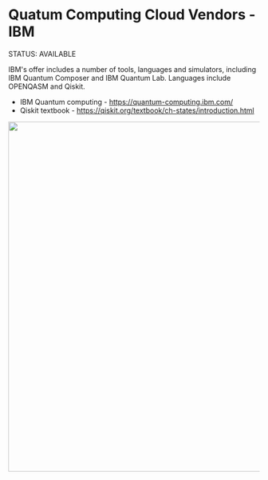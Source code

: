 # Quatum Computing Cloud Vendors - IBM

STATUS: AVAILABLE

IBM's offer includes a number of tools, languages and simulators, including IBM Quantum Composer and IBM Quantum Lab.
Languages include OPENQASM and Qiskit.

- IBM Quantum computing - https://quantum-computing.ibm.com/
- Qiskit textbook - https://qiskit.org/textbook/ch-states/introduction.html


<img src="https://github.com/lynnlangit/learning-quantum/blob/main/images/ibm-quantum-composer.png" width=700>
